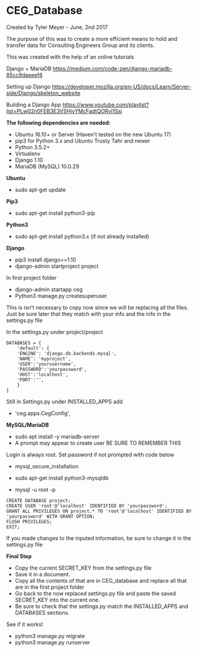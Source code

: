 # CEG_Database

Created by Tyler Meyer - June, 2nd 2017

The purpose of this was to create a more efficient means to hold and transfer data for Consulting Engineers Group and its clients.

This was created with the help of an online tutorials

Django + MariaDB
https://medium.com/code-zen/django-mariadb-85cc9daeeef8

Setting up Django
https://developer.mozilla.org/en-US/docs/Learn/Server-side/Django/skeleton_website

Building a Django App
https://www.youtube.com/playlist?list=PLw02n0FEB3E3VSHjyYMcFadtQORvl1Ssj

**The following dependencies are needed:**
* Ubuntu 16.10+ or Server (Haven't tested on the new Ubuntu 17)
* pip3 for Python 3.x and Ubuntu Trusty Tahr and newer
* Python 3.5.2+
* Virtualenv
* Django 1.10
* MariaDB (MySQL) 10.0.29

**Ubuntu**
* sudo apt-get update

**Pip3**
* sudo apt-get install python3-pip

**Python3**
* sudo apt-get install python3.x (if not already installed)

**Django**
* pip3 install django==1.10
* django-admin startproject project

In first project folder
* django-admin startapp ceg
* Python3 manage.py createsuperuser

This is isn't necessary to copy now since we will be replacing all the files. 
Just be sure later that they match with your info and the info in the settings.py file
 
In the settings.py under project/project
```
DATABASES = {
    'default': {
    'ENGINE': 'django.db.backends.mysql',
    'NAME’: 'myproject',
    'USER':'yourusername',
    'PASSWORD':'yourpassword',
    'HOST':'localhost',
    'PORT':'',
    }
}
```

Still in Settings.py under INSTALLED_APPS add
* 'ceg.apps.CegConfig',

**MySQL/MariaDB**
* sudo apt install -y mariadb-server
* A prompt may appear to create user BE SURE TO REMEMBER THIS

Login is always root. Set password if not prompted with code below
* mysql_secure_installation

* sudo apt-get install python3-mysqldb
* mysql -u root -p

```
CREATE DATABASE project;
CREATE USER 'root'@'localhost' IDENTIFIED BY 'yourpassword';
GRANT ALL PRIVILEGES ON project.* TO 'root'@'localhost' IDENTIFIED BY 'yourpassword' WITH GRANT OPTION;
FLUSH PRIVILEGES;
EXIT;
```

If you made changes to the inputed information, be sure to change it in the settings.py file

**Final Step**
* Copy the current SECRET_KEY from the settings.py file
* Save it in a document.
* Copy all the contents of that are in CEG_database and replace all that are in the first project folder
* Go back to the now replaced settings.py file and paste the saved SECRET_KEY into the current one.
* Be sure to check that the settings.py match the INSTALLED_APPS and DATABASES sections.

See if it works!
* python3 manage.py migrate
* python3 manage.py runserver 



